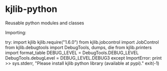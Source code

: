 kjlib-python
============

Reusable python modules and classes

Importing:

try:
	import kjlib
	kjlib.require("1.6.0")
	from kjlib.jobcontrol import JobControl
	from kjlib.debugtools import DebugTools, dumps, die
	from kjlib.printers import format_table
	DEBUG_LEVEL = DebugTools.DEBUG_LEVEL
	DebugTools.debugLevel = DEBUG_LEVEL.DEBUG3
except ImportError:
	print >> sys.stderr, "Please install kjlib python library (available at pypi)."
	exit(-1)
